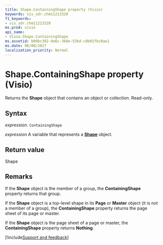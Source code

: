 ```yaml
---
title: Shape.ContainingShape property (Visio)
keywords: vis_sdr.chm11213320
f1_keywords:
- vis_sdr.chm11213320
ms.prod: visio
api_name:
- Visio.Shape.ContainingShape
ms.assetid: b09bc382-de6c-368e-53bd-c8b01fbc0ae1
ms.date: 06/08/2017
localization_priority: Normal
---
```



# Shape.ContainingShape property (Visio)

Returns the  **Shape** object that contains an object or collection. Read-only.


## Syntax

_expression_. `ContainingShape`

_expression_ A variable that represents a **[Shape](Visio.Shape.md)** object.


## Return value

Shape


## Remarks

If the  **Shape** object is the member of a group, the **ContainingShape** property returns that group.

If the  **Shape** object is a top-level shape in its **Page** or **Master** object (it is not a member of a group), the **ContainingShape** property returns the page sheet of its page or master.

If the  **Shape** object is the page sheet of a page or master, the **ContainingShape** property returns **Nothing**.

[!include[Support and feedback](~/includes/feedback-boilerplate.md)]